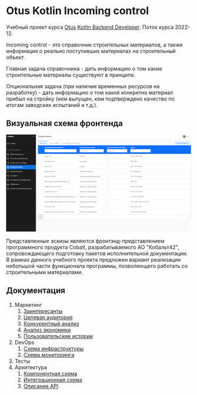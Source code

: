 # Otus Kotlin Incoming control

Учебный проект курса [Otus](https://otus.ru) [Kotlin Backend Developer](https://otus.ru/lessons/kotlin/).
Поток курса 2022-12.

Incoming control - это справочник строительных материалов, а также информация о реально поступивших материалах на 
строительный объект.

Главная задача справочника - дать информацию о том какие строительные материалы существуют в принципе. 

Опциональная задача (при наличии временных ресурсов на разработку) - дать информацию о том какой конкретно материал 
прибыл на стройку (кем выпущен, кем подтверждено качество по итогам заводских испытаний и т.д.).

## Визуальная схема фронтенда
![Макет фронта](imgs/commodities.png)

Представленные эскизы являются фронтэнд-представлением программного продукта Cobalt, разрабатываемого АО "Кобальт42",
сопровождающего подготовку пакетов исполнительной документации. В рамках данного учебного проекта предложен вариант
реализации небольшой части функционала программы, позволяющего работать со строительными материалами.

## Документация

1. Маркетинг
   1. [Заинтересанты](./docs/01-marketing/01-stakeholders.md)
   2. [Целевая аудитория](./docs/01-marketing/02-target-audience.md)
   3. [Конкурентный анализ](./docs/01-marketing/03-concurrency.md)
   4. [Анализ экономики](./docs/01-marketing/04-economy.md)
   5. [Пользовательские истории](./docs/01-marketing/05-user-stories.md)
2. DevOps
   1. [Схема инфраструктуры](./docs/02-devops/01-infrastruture.md)
   2. [Схема мониторинга](./docs/02-devops/02-monitoring.md)
3. Тесты
4. Архитектура
   1. [Компонентная схема](./docs/04-architecture/01-arch.md)
   2. [Интеграционная схема](./docs/04-architecture/02-integration.md)
   3. [Описание API](./docs/04-architecture/03-api.md)
